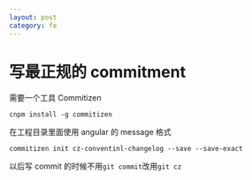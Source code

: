 ```yaml
---
layout: post
category: fe
---
```


# 写最正规的 commitment

需要一个工具 Commitizen

```shell
cnpm install -g commitizen
```

在工程目录里面使用 angular 的 message 格式

```shell
commitizen init cz-conventinl-changelog --save --save-exact
```

以后写 commit 的时候不用`git commit`改用`git cz`
